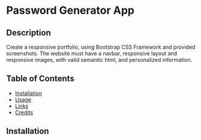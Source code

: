 # Password Generator App

## Description 

Create a responsive portfolio, using Bootstrap CSS Framework and provided screenshots. The website must have a navbar, responsive layout and
responsive images, with valid semantic html, and personalized information.

## Table of Contents

* [Installation](#installation)
* [Usage](#usage)
* [Links](#links)
* [Credits](#credits)

## Installation
